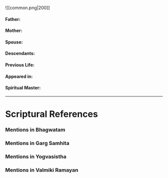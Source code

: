![[common.png|200]]
#### Father: 
#### Mother:  
#### Spouse:
#### Descendants:
#### Previous Life:
#### Appeared in: 
#### Spiritual Master: 
---

# Scriptural References 
### Mentions in Bhagwatam

### Mentions in Garg Samhita

### Mentions in Yogvasistha

### Mentions in Valmiki Ramayan

